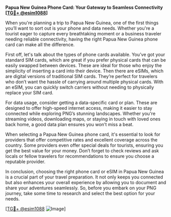 **Papua New Guinea Phone Card: Your Gateway to Seamless Connectivity [[TG💪+ @esim1088](https://t.me/s/esim1088)]**

When you're planning a trip to Papua New Guinea, one of the first things you’ll want to sort out is your phone and data needs. Whether you're a tourist eager to capture every breathtaking moment or a business traveler needing reliable connectivity, having the right Papua New Guinea phone card can make all the difference.

First off, let's talk about the types of phone cards available. You’ve got your standard SIM cards, which are great if you prefer physical cards that can be easily swapped between devices. These are ideal for those who enjoy the simplicity of inserting a card into their device. Then there are eSIMs, which are digital versions of traditional SIM cards. They’re perfect for travelers who don’t want the hassle of carrying around multiple physical cards. With an eSIM, you can quickly switch carriers without needing to physically replace your SIM card.

For data usage, consider getting a data-specific card or plan. These are designed to offer high-speed internet access, making it easier to stay connected while exploring PNG’s stunning landscapes. Whether you're streaming videos, downloading maps, or staying in touch with loved ones back home, a good data plan ensures you won’t miss a beat.

When selecting a Papua New Guinea phone card, it's essential to look for providers that offer competitive rates and excellent coverage across the country. Some providers even offer special deals for tourists, ensuring you get the best value for your money. Don’t forget to check reviews and ask locals or fellow travelers for recommendations to ensure you choose a reputable provider.

In conclusion, choosing the right phone card or eSIM in Papua New Guinea is a crucial part of your travel preparation. It not only keeps you connected but also enhances your overall experience by allowing you to document and share your adventures seamlessly. So, before you embark on your PNG journey, take some time to research and select the best option for your needs.

[[TG💪+ @esim1088](https://t.me/s/esim1088) ![Image](https://i.postimg.cc/Y0z9fWf4/image.png)]